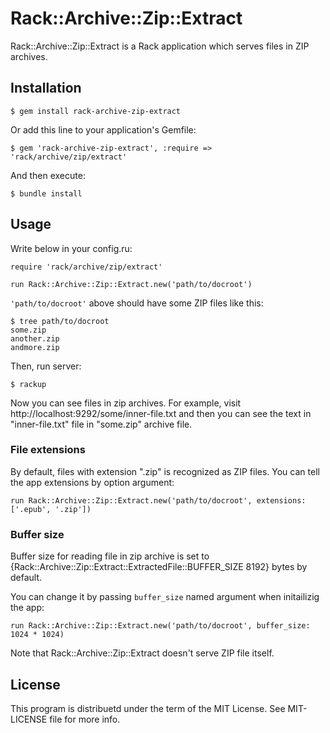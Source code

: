Rack::Archive::Zip::Extract
===========================

Rack::Archive::Zip::Extract is a Rack application which serves files in ZIP archives.

Installation
------------

    $ gem install rack-archive-zip-extract

Or add this line to your application's Gemfile:

    $ gem 'rack-archive-zip-extract', :require => 'rack/archive/zip/extract'

And then execute:

    $ bundle install

Usage
-----

Write below in your config.ru:

    require 'rack/archive/zip/extract'
    
    run Rack::Archive::Zip::Extract.new('path/to/docroot')

`'path/to/docroot'` above should have some ZIP files like this:

    $ tree path/to/docroot
    some.zip
    another.zip
    andmore.zip

Then, run server:

    $ rackup

Now you can see files in zip archives. For example, visit http://localhost:9292/some/inner-file.txt and then you can see the text in "inner-file.txt" file in "some.zip" archive file.

### File extensions

By default, files with extension ".zip" is recognized as ZIP files.
You can tell the app extensions by option argument:

    run Rack::Archive::Zip::Extract.new('path/to/docroot', extensions: ['.epub', '.zip'])

### Buffer size

Buffer size for reading file in zip archive is set to {Rack::Archive::Zip::Extract::ExtractedFile::BUFFER_SIZE 8192} bytes by default.

You can change it by passing `buffer_size` named argument when initailizig the app:

    run Rack::Archive::Zip::Extract.new('path/to/docroot', buffer_size: 1024 * 1024)

Note that Rack::Archive::Zip::Extract doesn't serve ZIP file itself.

License
-------

This program is distribuetd under the term of the MIT License. See MIT-LICENSE file for more info.
